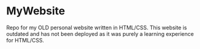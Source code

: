 # MyWebsite
Repo for my OLD personal website written in HTML/CSS. This website is outdated and has not been deployed as it was purely a learning experience for HTML/CSS.
